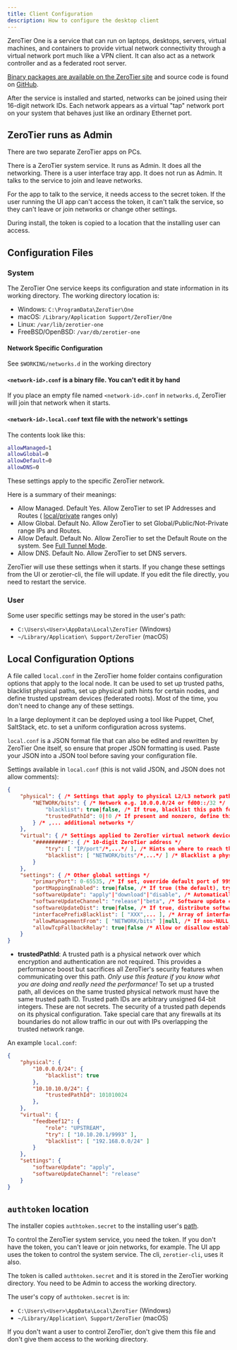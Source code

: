 ```yaml
---
title: Client Configuration
description: How to configure the desktop client
---
```


ZeroTier One is a service that can run on laptops, desktops, servers,
virtual machines, and containers to provide virtual network connectivity
through a virtual network port much like a VPN client. It can also act
as a network controller and as a federated root server.

[Binary packages are available on the ZeroTier
site](https://www.zerotier.com/download.shtml) and source code is found
on [GitHub](https://github.com/zerotier/ZeroTierOne).

After the service is installed and started, networks can be joined using
their 16-digit network IDs. Each network appears as a virtual "tap"
network port on your system that behaves just like an ordinary Ethernet
port.

## ZeroTier runs as Admin

There are two separate ZeroTier apps on PCs.

There is a ZeroTier system service. It runs as Admin. It does all the networking.
There is a user interface tray app. It does not run as Admin. It talks to the service to join and leave networks.

For the app to talk to the service, it needs access to the secret token.
If the user running the UI app can't access the token, it can't talk the service, so they can't leave or join networks or change other settings.

During install, the token is copied to a location that the installing user can access.

## Configuration Files

### System

The ZeroTier One service keeps its configuration and state information
in its working directory. The working directory location is:

- Windows: `C:\ProgramData\ZeroTier\One`
- macOS: `/Library/Application Support/ZeroTier/One`
- Linux: `/var/lib/zerotier-one`
- FreeBSD/OpenBSD: `/var/db/zerotier-one`

#### Network Specific Configuration

See `$WORKING/networks.d` in the working directory

#### `<network-id>.conf` is a binary file. You can't edit it by hand

If you place an empty file named `<network-id>.conf` in `networks.d`, ZeroTier will join that network when it starts.

#### `<network-id>.local.conf` text file with the network's settings

The contents look like this:

```sh
allowManaged=1
allowGlobal=0
allowDefault=0
allowDNS=0
```

These settings apply to the specific ZeroTier network.

Here is a summary of their meanings:

- Allow Managed. Default Yes. Allow ZeroTier to set IP Addresses and Routes ( [local/private](https://en.wikipedia.org/wiki/Private_network) ranges only)
- Allow Global. Default No. Allow ZeroTier to set Global/Public/Not-Private range IPs and Routes.
- Allow Default. Default No. Allow ZeroTier to set the Default Route on the system. See [Full Tunnel Mode](https://zerotier.atlassian.net/wiki/spaces/SD/pages/7110693/Overriding+Default+Route+Full+Tunnel+Mode).
- Allow DNS. Default No. Allow ZeroTier to set DNS servers.

ZeroTier will use these settings when it starts. If you change these settings from the UI or zerotier-cli, the file will update. If you edit the file directly, you need to restart the service.

### User

Some user specific settings may be stored in the user's path:

- `C:\Users\<User>\AppData\Local\ZeroTier` (Windows)
- `~/Library/Application\ Support/ZeroTier` (macOS)

## Local Configuration Options

A file called `local.conf` in the ZeroTier home folder contains
configuration options that apply to the local node. It can be used to
set up trusted paths, blacklist physical paths, set up physical path
hints for certain nodes, and define trusted upstream devices (federated
roots). Most of the time, you don't need to change any of these settings.

In a large deployment it can be deployed using a tool like
Puppet, Chef, SaltStack, etc. to set a uniform configuration across
systems.

`local.conf` is a JSON format file that can also be edited and rewritten
by ZeroTier One itself, so ensure that proper JSON formatting is used. Paste your JSON into a JSON tool before saving your configuration file.

Settings available in `local.conf` (this is not valid JSON, and JSON
does not allow comments):

```json
{
    "physical": { /* Settings that apply to physical L2/L3 network paths. */
        "NETWORK/bits": { /* Network e.g. 10.0.0.0/24 or fd00::/32 */
            "blacklist": true|false, /* If true, blacklist this path for all ZeroTier traffic */
            "trustedPathId": 0|!0 /* If present and nonzero, define this as a trusted path (see below) */
        } /* ,... additional networks */
    },
    "virtual": { /* Settings applied to ZeroTier virtual network devices (VL1) */
        "##########": { /* 10-digit ZeroTier address */
            "try": [ "IP/port"/*,...*/ ], /* Hints on where to reach this peer if no upstream/roots are online */
            "blacklist": [ "NETWORK/bits"/*,...*/ ] /* Blacklist a physical path for only this peer. */
        }
    },
    "settings": { /* Other global settings */
        "primaryPort": 0-65535, /* If set, override default port of 9993 and any command line port */
        "portMappingEnabled": true|false, /* If true (the default), try to use uPnP or NAT-PMP to map ports */
        "softwareUpdate": "apply"|"download"|"disable", /* Automatically apply updates, just download, or disable built-in software updates */
        "softwareUpdateChannel": "release"|"beta", /* Software update channel */
        "softwareUpdateDist": true|false, /* If true, distribute software updates (only really useful to ZeroTier, Inc. itself, default is false) */
        "interfacePrefixBlacklist": [ "XXX",... ], /* Array of interface name prefixes (e.g. eth for eth#) to blacklist for ZT traffic */
        "allowManagementFrom": [ "NETWORK/bits" ]|null, /* If non-NULL, allow JSON/HTTP management from this IP network. Default is 127.0.0.1 only. */
        "allowTcpFallbackRelay": true|false /* Allow or disallow establishment of TCP relay connections (true by default) */
    }
}
```

- **trustedPathId**: A trusted path is a physical network over which
    encryption and authentication are not required. This provides a
    performance boost but sacrifices all ZeroTier's security features
    when communicating over this path. *Only use this feature if you
    know what you are doing and really need the performance!* To set up
    a trusted path, all devices on the same trusted physical network
    must have the same trusted path ID. Trusted path IDs are arbitrary
    unsigned 64-bit integers. These are not secrets. The security of a
    trusted path depends on its physical configuration. Take special
    care that any firewalls at its boundaries do not allow traffic in
    our out with IPs overlapping the trusted network range.

An example `local.conf`:

```json
{
    "physical": {
        "10.0.0.0/24": {
            "blacklist": true
        },
        "10.10.10.0/24": {
            "trustedPathId": 101010024
        },
    },
    "virtual": {
        "feedbeef12": {
            "role": "UPSTREAM",
            "try": [ "10.10.20.1/9993" ],
            "blacklist": [ "192.168.0.0/24" ]
        }
    },
    "settings": {
        "softwareUpdate": "apply",
        "softwareUpdateChannel": "release"
    }
}
```

## `authtoken` location

The installer copies `authtoken.secret` to the installing user's [path](#user).

To control the ZeroTier system service, you need the token. If you don't have the token, you can't leave or join networks, for example. The UI app uses the token to control the system service. The cli, `zerotier-cli`, uses it also.

The token is called `authtoken.secret` and it is stored in the ZeroTier working directory. You need to be Admin to access the working  directory.

The user's copy of `authtoken.secret` is in:

- `C:\Users\<User>\AppData\Local\ZeroTier` (Windows)
- `~/Library/Application\ Support/ZeroTier` (macOS)

If you don't want a user to control ZeroTier, don't give them this file and don't give them access to the working directory.
